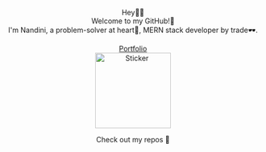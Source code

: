 <div align="center">

Hey👋🏻  
Welcome to my GitHub!🚀  
I'm Nandini, a problem-solver at heart💟, MERN stack developer by trade🕶️.

[Portfolio](https://nandinim.vercel.app/)  
<img src="https://octodex.github.com/images/octonaut.jpg" alt="Sticker" width="150"/>

Check out my repos 🔽

</div>
